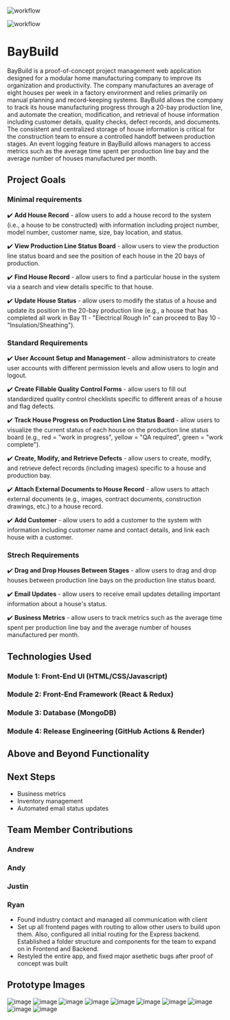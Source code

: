 ![workflow](https://github.com/ubc-cpsc455-2024S/project-16_dev_dynasty/actions/workflows/cicd-backend.yml/badge.svg)

![workflow](https://github.com/ubc-cpsc455-2024S/project-16_dev_dynasty/actions/workflows/cicd-frontend.yml/badge.svg)

# BayBuild

BayBuild is a proof-of-concept project management web application designed for a modular home manufacturing
company to improve its organization and productivity. The company manufactures an average of eight houses per week in a factory
environment and relies primarily on manual planning and record-keeping systems. BayBuild  allows the
company to track its house manufacturing progress through a 20-bay production line, and automate the creation, modification,
and retrieval of house information including customer details, quality checks, defect records, and documents. The consistent and 
centralized storage of house information is critical for the construction team to ensure a controlled handoff between
production stages. An event logging feature in BayBuild allows managers to access metrics such as the average time spent per production 
line bay and the average number of houses manufactured per month.     

## Project Goals

### Minimal requirements

✔️ **Add House Record** - allow users to add a house record to the system (i.e., a house to be constructed) with information
including project number, model number, customer name, size, bay location, and status. 

✔️ **View Production Line Status Board** - allow users to view the production line status board and see the position of
each house in the 20 bays of production.

✔️ **Find House Record** - allow users to find a particular house in the system via a search and view details specific
to that house.

✔️ **Update House Status** - allow users to modify the status of a house and update its position in the 20-bay production 
line (e.g., a house that has completed all work in Bay 11 - "Electrical Rough In" can proceed to Bay 10 - "Insulation/Sheathing").

### Standard Requirements

✔️ **User Account Setup and Management** - allow administrators to create user accounts with different permission levels and
allow users to login and logout. 

✔️ **Create Fillable Quality Control Forms** - allow users to fill out standardized quality control checklists specific to
different areas of a house and flag defects. 

✔️ **Track House Progress on Production Line Status Board** - allow users to visualize the current status of each house on the production line status board (e.g., red = "work in progress", yellow = "QA required",
green = "work complete").

✔️ **Create, Modify, and Retrieve Defects** - allow users to create, modify, and retrieve defect records (including
images) specific to a house and production bay. 

✔️ **Attach External Documents to House Record** - allow users to attach external documents (e.g., images, contract
documents, construction drawings, etc.) to a house record. 

✔️ **Add Customer** - allow users to add a customer to the system  with information including customer name and contact details, and link each house with a
customer.

### Strech Requirements

✔️ **Drag and Drop Houses Between Stages** -  allow users to drag and drop houses between production line bays on the production line status board.

✔️ **Email Updates** - allow users to receive email updates detailing important information about a house's status.

✔️ **Business Metrics** - allow users to track metrics such as the average time spent per production 
line bay and the average number of houses manufactured per month. 

## Technologies Used

### Module 1: Front-End UI (HTML/CSS/Javascript)

### Module 2: Front-End Framework (React & Redux)

### Module 3: Database (MongoDB)

### Module 4: Release Engineering (GitHub Actions & Render)

## Above and Beyond Functionality

## Next Steps

- Business metrics
- Inventory management
- Automated email status updates

## Team Member Contributions

### Andrew

### Andy

### Justin

### Ryan
- Found industry contact and managed all communication with client
- Set up all frontend pages with routing to allow other users to build upon them. Also, configured all initial routing for the Express backend. Established a folder structure and components for the team to expand on in Frontend and Backend.
- Restyled the entire app, and fixed major asethetic bugs after proof of concept was built

## Prototype Images

![image](https://github.com/ubc-cpsc455-2024S/project-16_dev_dynasty/assets/62073529/b9d9575b-04bc-42a3-a2b6-9bf81a74fb0d)
![image](https://github.com/ubc-cpsc455-2024S/project-16_dev_dynasty/assets/62073529/0401c1ef-a4f3-45f3-b53e-6e5887913ea9)
![image](https://github.com/ubc-cpsc455-2024S/project-16_dev_dynasty/assets/62073529/622c59d6-bdaa-4f18-b34f-6606eac889ab)
![image](https://github.com/ubc-cpsc455-2024S/project-16_dev_dynasty/assets/62073529/b5a287bc-fe09-4513-8aa3-a2ded5039860)
![image](https://github.com/ubc-cpsc455-2024S/project-16_dev_dynasty/assets/62073529/bd651c65-5fda-4554-a3f6-07e351d3fb1f)
![image](https://github.com/ubc-cpsc455-2024S/project-16_dev_dynasty/assets/62073529/975e489c-8bd3-4c90-a4a1-d4e6ead303e7)
![image](https://github.com/ubc-cpsc455-2024S/project-16_dev_dynasty/assets/62073529/9eeb774b-fa80-42fe-b265-f5206c5d58bb)
![image](https://github.com/ubc-cpsc455-2024S/project-16_dev_dynasty/assets/62073529/f8e03eaf-9638-4932-9052-7646dcd6fe6c)
![image](https://github.com/ubc-cpsc455-2024S/project-16_dev_dynasty/assets/62073529/38717b3d-e95d-494f-b034-bfc8a40581f6)
![image](https://github.com/ubc-cpsc455-2024S/project-16_dev_dynasty/assets/62073529/a7983813-704d-409d-b03c-68d34e87257a)
